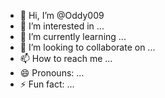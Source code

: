 - 👋 Hi, I’m @Oddy009
- 👀 I’m interested in ...
- 🌱 I’m currently learning ...
- 💞️ I’m looking to collaborate on ...
- 📫 How to reach me ...
- 😄 Pronouns: ...
- ⚡ Fun fact: ...

<!---
Oddy009/oddyworld is a ✨ special ✨ repository because its `README.md` (this file) appears on your GitHub profile.
You can click the Preview link to take a look at your changes.
--->
